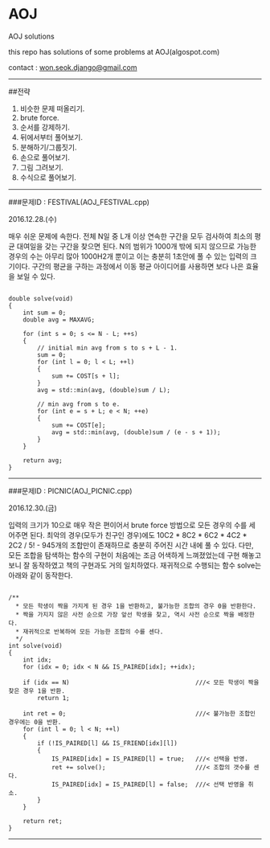 # AOJ

AOJ solutions

this repo has solutions of some problems at AOJ(algospot.com)

contact : won.seok.django@gmail.com

---

##전략
1. 비슷한 문제 떠올리기.
2. brute force.
3. 순서를 강제하기.
4. 뒤에서부터 풀어보기.
5. 분해하기/그룹짓기.
6. 손으로 풀어보기.
7. 그림 그려보기.
8. 수식으로 풀어보기.

---

###문제ID : FESTIVAL(AOJ_FESTIVAL.cpp)

2016.12.28.(수)

매우 쉬운 문제에 속한다. 전체 N일 중 L개 이상 연속한 구간을 모두 검사하여 최소의 평균 대여일을 갖는 구간을 찾으면 된다. N의 범위가 1000개 밖에 되지 않으므로 가능한 경우의 수는 아무리 많아 1000H2개 뿐이고 이는 충분히 1초안에 풀 수 있는 입력의 크기이다. 구간의 평균을 구하는 과정에서 이동 평균 아이디어를 사용하면 보다 나은 효율을 보일 수 있다.

```c_cpp

double solve(void)
{
    int sum = 0;
    double avg = MAXAVG;

    for (int s = 0; s <= N - L; ++s)
    {   
        // initial min avg from s to s + L - 1.
        sum = 0;
        for (int l = 0; l < L; ++l)
        {
            sum += COST[s + l]; 
        }
        avg = std::min(avg, (double)sum / L); 

        // min avg from s to e.
        for (int e = s + L; e < N; ++e)
        {
            sum += COST[e];
            avg = std::min(avg, (double)sum / (e - s + 1));
        }
    }   

    return avg;
}

```

---

###문제ID : PICNIC(AOJ_PICNIC.cpp)

2016.12.30.(금)

입력의 크기가 10으로 매우 작은 편이어서 brute force 방법으로 모든 경우의 수를 세어주면 된다. 최악의 경우(모두가 친구인 경우)에도 10C2 * 8C2 * 6C2 * 4C2 * 2C2 / 5! - 945개의 조합만이 존재하므로 충분히 주어진 시간 내에 풀 수 있다. 다만, 모든 조합을 탐색하는 함수의 구현이 처음에는 조금 어색하게 느껴졌었는데 구현 해놓고 보니 잘 동작하였고 책의 구현과도 거의 일치하였다. 재귀적으로 수행되는 함수 solve는 아래와 같이 동작한다.

```c_cpp

/**
  * 모든 학생이 짝을 가지게 된 경우 1을 반환하고, 불가능한 조합의 경우 0을 반환한다.
  * 짝을 가지지 않은 사전 순으로 가장 앞선 학생을 찾고, 역시 사전 순으로 짝을 배정한다.
  * 재귀적으로 반복하여 모든 가능한 조합의 수를 센다.
  */
int solve(void)
{
    int idx;
    for (idx = 0; idx < N && IS_PAIRED[idx]; ++idx);

    if (idx == N)                                   ///< 모든 학생이 짝을 찾은 경우 1을 반환.
        return 1;

    int ret = 0;                                    ///< 불가능한 조합인 경우에는 0을 반환.
    for (int l = 0; l < N; ++l)
    {   
        if (!IS_PAIRED[l] && IS_FRIEND[idx][l])
        {   
            IS_PAIRED[idx] = IS_PAIRED[l] = true;   ///< 선택을 반영.
            ret += solve();                         ///< 조합의 갯수를 센다.
            IS_PAIRED[idx] = IS_PAIRED[l] = false;  ///< 선택 반영을 취소.
        }   
    }   

    return ret;
}

```

---